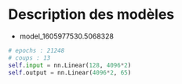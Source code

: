 # Description des modèles 

- model_1605977530.5068328

```py
# epochs : 21248
# coups : 13
self.input = nn.Linear(128, 4096*2)
self.output = nn.Linear(4096*2, 65)
```